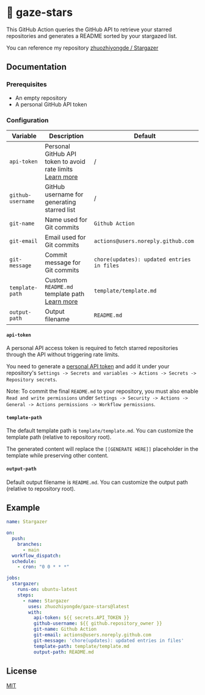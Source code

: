 # 🌟 gaze-stars

This GitHub Action queries the GitHub API to retrieve your starred repositories and generates a README sorted by your stargazed list.

You can reference my repository [zhuozhiyongde / Stargazer](https://github.com/zhuozhiyongde/Stargazer)

## Documentation

### Prerequisites

- An empty repository
- A personal GitHub API token

### Configuration

| Variable          | Description                                                    | Default                                    |
| ----------------- | -------------------------------------------------------------- | ------------------------------------------ |
| `api-token`       | Personal GitHub API token to avoid rate limits [Learn more](#api-token) | /                 |
| `github-username` | GitHub username for generating starred list                   | /                                          |
| `git-name`        | Name used for Git commits                                      | `Github Action`                            |
| `git-email`       | Email used for Git commits                                     | `actions@users.noreply.github.com`         |
| `git-message`     | Commit message for Git commits                                 | `chore(updates): updated entries in files` |
| `template-path`   | Custom `README.md` template path [Learn more](#template-path)  | `template/template.md`                     |
| `output-path`     | Output filename                                                | `README.md`                                |

#### `api-token`

A personal API access token is required to fetch starred repositories through the API without triggering rate limits.

You need to generate a [personal API token](https://github.com/settings/tokens/new) and add it under your repository's `Settings -> Secrets and variables -> Actions -> Secrets -> Repository secrets`.

Note: To commit the final `README.md` to your repository, you must also enable `Read and write permissions` under `Settings -> Security -> Actions -> General -> Actions permissions -> Workflow permissions`.

#### `template-path`

The default template path is `template/template.md`. You can customize the template path (relative to repository root).

The generated content will replace the `[[GENERATE HERE]]` placeholder in the template while preserving other content.

#### `output-path`

Default output filename is `README.md`. You can customize the output path (relative to repository root).

## Example

```yml
name: Stargazer

on:
  push:
    branches:
      - main
  workflow_dispatch:
  schedule:
    - cron: "0 0 * * *"

jobs:
  stargazer:
    runs-on: ubuntu-latest
    steps:
      - name: Stargazer
        uses: zhuozhiyongde/gaze-stars@latest
        with:
          api-token: ${{ secrets.API_TOKEN }}
          github-username: ${{ github.repository_owner }}
          git-name: Github Action
          git-email: actions@users.noreply.github.com
          git-message: 'chore(updates): updated entries in files'
          template-path: template/template.md
          output-path: README.md
```

## License

[MIT](LICENSE)